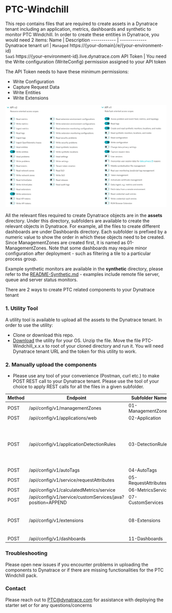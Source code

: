 # PTC-Windchill
This repo contains files that are required to create assets in a Dynatrace tenant including an application, metrics, dashboards and synthetic to monitor PTC Windchill.
In order to create these entities in Dynatrace, you would need 2 items:
Name | Description
------------ | -------------
Dynatrace tenant url | `Managed` https://{your-domain}/e/{your-environment-id}  <br/>`SaaS` https://{your-environment-id}.live.dynatrace.com
API Token | You need the Write configuration (WriteConfig) permission assigned to your API token  

The API Token needs to have these minimum permissions:
* Write Configuration
* Capture Request Data
* Write Entities
* Write Extensions

![GitHub Logo](/images/TokenPermissions.png)

All the relevant files required to create Dynatrace objects are in the **assets** directory. Under this directory, subfolders are available to create the relevant objects in Dynatrace. For example, all the files to create different dashboards are under Dashboards directory. Each subfolder is prefixed by a numeric value to show the order in which these objects need to be created. Since ManagementZones are created first, it is named as 01-ManagementZones. Note that some dashboards may require minor configuration after deployment - such as filtering a tile to a particular process group.

Example synthetic monitors are available in the **synthetic** directory, please refer to the [README-Synthetic.md](https://github.com/dynatrace-oss/PTC-Windchill/tree/main/synthetic/README-Synthetic.md) - examples include remote file server, queue and server status monitors.

There are 2 ways to create PTC related components to your Dynatrace tenant
### 1. Utility Tool

A utility tool is available to upload all the assets to the Dynatrace tenant. In order to use the utility:
* Clone or download this repo. 
* [Download](https://github.com/dynatrace-oss/PTC-Windchill/releases/latest) the utility for your OS. Unzip the file. Move the file PTC-Windchill_x.x.x to root of your cloned directory and run it. You will need Dynatrace tenant URL and the token for this utility to work.

### 2. Manually upload the components
* Please use any tool of your convenience (Postman, curl etc.) to make POST REST call to your Dynatrace tenant. Please use the tool of your choice to apply REST calls for all the files in a given subfolder.

  
Method | Endpoint | Subfolder Name | Notes
------------| ----------------------------------- | --------------- | -----------------------
POST | /api/config/v1/managementZones | 01-ManagementZones |
POST | /api/config/v1/applications/web | 02-Application |
POST | /api/config/v1/applicationDetectionRules | 03-DetectionRules | Replace the application id in the json with the application id 
POST | /api/config/v1/autoTags | 04-AutoTags | 
POST | /api/config/v1/service/requestAttributes | 05-RequestAttributes |  
POST | /api/config/v1/calculatedMetrics/service | 06-MetricsService |  
POST | /api/config/v1/service/customServices/java?position=APPEND | 07-CustomServices |
POST | /api/config/v1/extensions | 08-Extensions | Extensions require uploading of the zip file. 
POST | /api/config/v1/dashboards | 11-Dashboards

### Troubleshooting
Please open new issues if you encounter problems in uploading the components to Dynatrace or if there are missing functionalities for the PTC Windchill pack.

### Contact
Please reach out to PTC@dynatrace.com for assistance with deploying the starter set or for any questions/concerns
